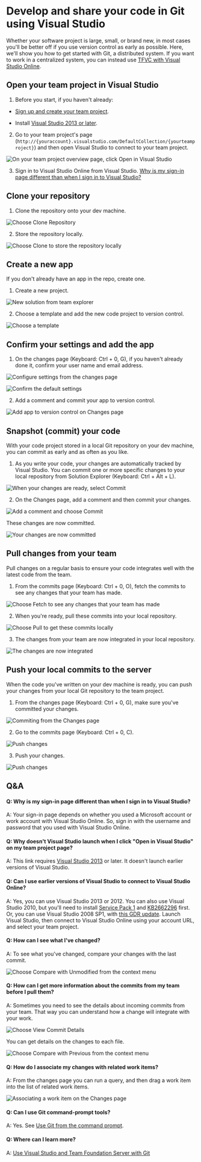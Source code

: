 <properties
	pageTitle="Develop and share your code in Git using Visual Studio"
  description="Develop and share your code in Git using Visual Studio"
  services="visual-studio-online"
  documentationCenter = ""
  authors="terryaustin"
  manager="terryaustin"
  editor="terryaustin" /> 


# Develop and share your code in Git using Visual Studio





Whether your software project is large, small, or brand new, 
in most cases you'll be better off if you use version control 
as early as possible. Here, we'll show you how to get started with 
Git, a distributed system. If you want to work in a centralized system, 
you can instead use [TFVC with Visual Studio Online](share-your-code-in-tfvc-vs.md).





## Open your team project in Visual Studio



1. Before you start, if you haven't already:





 - [Sign up and create your team project](../setup/sign-up-for-visual-studio-online.md).

 - Install [Visual Studio 2013 or later](http://go.microsoft.com/fwlink/?LinkId=309297).

2. Go to your team project's page 
(`http://{youraccount}.visualstudio.com/DefaultCollection/{yourteamproject}`)
and then open Visual Studio to connect to your team project.







![On your team project overview page, click Open in Visual Studio](./media/share-your-code-in-git-vs/GoHomeOpenInVisualStudio.png)

3. Sign in to Visual Studio Online from Visual Studio. 
[Why is my sign-in page different than when I sign in to Visual Studio?](share-your-code-in-git-vs.md#DifferentSignInPage)



## Clone your repository



1. Clone the repository onto your dev machine.







![Choose Clone Repository](./media/share-your-code-in-git-vs/IC684063.png)

2. Store the repository locally.







![Choose Clone to store the repository locally](./media/share-your-code-in-git-vs/IC682931.png)



## Create a new app





If you don't already have an app in the repo, create one.





1. Create a new project.







![New solution from team explorer](./media/share-your-code-in-git-vs/team-explorer-git-new-solution.png)

2. Choose a template and add the new code project to version control.







![Choose a template](./media/share-your-code-in-git-vs/IC687148.png)



## Confirm your settings and add the app



1. On the changes page (Keyboard: Ctrl + 0, G), if you haven't already done it,
confirm your user name and email address.







![Configure settings from the changes page](./media/share-your-code-in-git-vs/confirm-git-settings-from-changes-page.png)







![Confirm the default settings](./media/share-your-code-in-git-vs/git-initial-settings-with-default-values.png)

2. Add a comment and commit your app to version control.







![Add app to version control on Changes page](./media/share-your-code-in-git-vs/team-explorer-git-changes-add-app.png)



## Snapshot (commit) your code





With your code project stored in a local Git repository on your dev machine, 
you can commit as early and as often as you like.





1. As you write your code, your changes are automatically tracked by Visual Studio. 
You can commit one or more specific changes to your local repository from Solution Explorer
(Keyboard: Ctrl + Alt + L).







![When your changes are ready, select Commit](./media/share-your-code-in-git-vs/IC683030.png)

2. On the Changes page, add a comment and then commit your changes.







![Add a comment and choose Commit](./media/share-your-code-in-git-vs/IC683031.png)







These changes are now committed.







![Your changes are now committed](./media/share-your-code-in-git-vs/IC683032.png)



## Pull changes from your team





Pull changes on a regular basis to ensure your code integrates well with the latest code from the team.





1. From the commits page (Keyboard: Ctrl + 0, O), fetch the commits to see any changes that your team has made.







![Choose Fetch to see any changes that your team has made](./media/share-your-code-in-git-vs/IC682939.png)

2. When you're ready, pull these commits into your local repository.







![Choose Pull to get these commits locally](./media/share-your-code-in-git-vs/IC682942.png)

3. The changes from your team are now integrated in your local repository.







![The changes are now integrated](./media/share-your-code-in-git-vs/IC682943.png)



## Push your local commits to the server





When the code you've written on your dev machine is ready, you can push your changes from your local Git repository to the team project.





1. From the changes page (Keyboard: Ctrl + 0, G), make sure you've committed your changes.







![Commiting from the Changes page](./media/share-your-code-in-git-vs/IC682975.png)

2. Go to the commits page (Keyboard: Ctrl + 0, C).







![Push changes](./media/share-your-code-in-git-vs/IC682976.png)

3. Push your changes.







![Push changes](./media/share-your-code-in-git-vs/IC682977.png)



## Q&amp;A



#### Q: Why is my sign-in page different than when I sign in to Visual Studio?





A:    Your sign-in page depends on whether you used a Microsoft account or 
work account with Visual Studio Online. So, sign in with the username and 
password that you used with Visual Studio Online.





#### Q:    Why doesn't Visual Studio launch when I click "Open in Visual Studio" on my team project page?





A:    This link requires [Visual Studio 2013](http://go.microsoft.com/fwlink/p/?LinkId=254509) 
or later. It doesn't launch earlier versions of Visual Studio.





#### Q:    Can I use earlier versions of Visual Studio to connect to Visual Studio Online?





A:    Yes, you can use Visual Studio 2013 or 2012. You can also use Visual Studio 2010, 
but you'll need to install [Service Pack 1](https://www.microsoft.com/download/details.aspx?id=23691) 
and [KB2662296](http://support.microsoft.com/kb/2662296) first. Or, you can use Visual 
Studio 2008 SP1, with [this GDR update](http://support.microsoft.com/kb/2673642). 
Launch Visual Studio, then connect to Visual Studio Online using your account URL, 
and select your team project.





#### Q: How can I see what I've changed?





A: To see what you've changed, compare your changes with the last commit.







![Choose Compare with Unmodified from the context menu](./media/share-your-code-in-git-vs/IC685270.png)





#### Q: How can I get more information about the commits from my team before I pull them?





A: Sometimes you need to see the details about incoming commits from your team. That way you can understand how a change will integrate with your work.







![Choose View Commit Details](./media/share-your-code-in-git-vs/IC682940.png)







You can get details on the changes to each file.







![Choose Compare with Previous from the context menu](./media/share-your-code-in-git-vs/IC685291.png)





#### Q: How do I associate my changes with related work items?





A: From the changes page you can run a query, and then drag a work item into the list of related work items.







![Associating a work item on the Changes page](./media/share-your-code-in-git-vs/IC685315.png)





#### Q: Can I use Git command-prompt tools?





A: Yes. See [Use Git from the command prompt](https://msdn.microsoft.com/Library/vs/alm/Code/git/command-prompt).





#### Q: Where can I learn more?





A: [Use Visual Studio and Team Foundation Server with Git](https://msdn.microsoft.com/en-us/Library/vs/alm/Code/git/overview)

